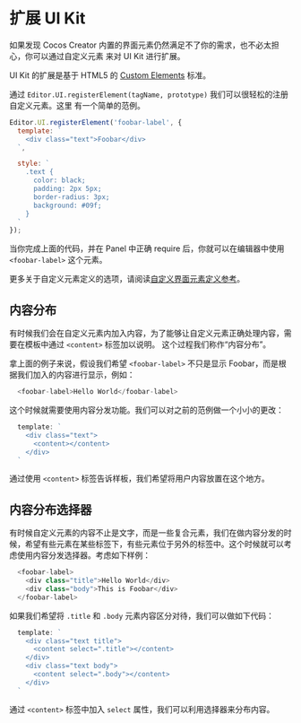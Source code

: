 # 扩展 UI Kit

如果发现 Cocos Creator 内置的界面元素仍然满足不了你的需求，也不必太担心，你可以通过自定义元素
来对 UI Kit 进行扩展。

UI Kit 的扩展是基于 HTML5 的 [Custom Elements](http://www.html5rocks.com/zh/tutorials/webcomponents/customelements/) 标准。

通过 `Editor.UI.registerElement(tagName, prototype)` 我们可以很轻松的注册自定义元素。这里
有一个简单的范例。

```javascript
Editor.UI.registerElement('foobar-label', {
  template: `
    <div class="text">Foobar</div>
  `,

  style: `
    .text {
      color: black;
      padding: 2px 5px;
      border-radius: 3px;
      background: #09f;
    }
  `
});
```

当你完成上面的代码，并在 Panel 中正确 require 后，你就可以在编辑器中使用 `<foobar-label>`
这个元素。

更多关于自定义元素定义的选项，请阅读[自定义界面元素定义参考](reference/custom-element-reference.md)。

## 内容分布

有时候我们会在自定义元素内加入内容，为了能够让自定义元素正确处理内容，需要在模板中通过 `<content>` 标签加以说明。
这个过程我们称作“内容分布”。

拿上面的例子来说，假设我们希望 `<foobar-label>` 不只是显示 Foobar，而是根据我们加入的内容进行显示，例如：

```javascript
  <foobar-label>Hello World</foobar-label>
```

这个时候就需要使用内容分发功能。我们可以对之前的范例做一个小小的更改：

```javascript
  template: `
    <div class="text">
      <content></content>
    </div>
  `
```

通过使用 `<content>` 标签告诉样板，我们希望将用户内容放置在这个地方。

## 内容分布选择器

有时候自定义元素的内容不止是文字，而是一些复合元素，我们在做内容分发的时候，希望有些元素在某些标签下，有些元素位于另外的标签中。这个时候就可以考虑使用内容分发选择器。考虑如下样例：

```javascript
  <foobar-label>
    <div class="title">Hello World</div>
    <div class="body">This is Foobar</div>
  </foobar-label>
```

如果我们希望将 `.title` 和 `.body` 元素内容区分对待，我们可以做如下代码：

```javascript
  template: `
    <div class="text title">
      <content select=".title"></content>
    </div>
    <div class="text body">
      <content select=".body"></content>
    </div>
  `
```

通过 `<content>` 标签中加入 `select` 属性，我们可以利用选择器来分布内容。
